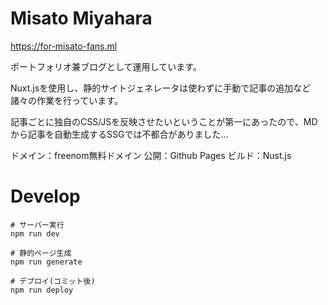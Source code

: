 # Misato Miyahara

https://for-misato-fans.ml

ポートフォリオ兼ブログとして運用しています。

Nuxt.jsを使用し、静的サイトジェネレータは使わずに手動で記事の追加など諸々の作業を行っています。

記事ごとに独自のCSS/JSを反映させたいということが第一にあったので、MDから記事を自動生成するSSGでは不都合がありました...

ドメイン：freenom無料ドメイン
公開：Github Pages
ビルド：Nust.js

# Develop

```
# サーバー実行
npm run dev

# 静的ページ生成
npm run generate

# デプロイ(コミット後)
npm run deploy
```
